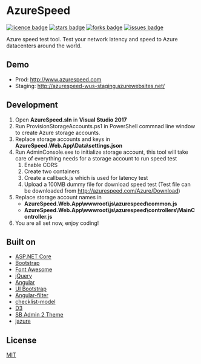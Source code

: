 # AzureSpeed
[![licence badge]][licence]
[![stars badge]][stars]
[![forks badge]][forks]
[![issues badge]][issues]

Azure speed test tool. Test your network latency and speed to Azure datacenters around the world.

## Demo
* Prod: http://www.azurespeed.com
* Staging: http://azurespeed-wus-staging.azurewebsites.net/

## Development
1. Open **AzureSpeed.sln** in **Visual Studio 2017**
2. Run ProvisionStorageAccounts.ps1 in PowerShell commnad line window to create Azure storage accounts.
3. Replace storage accounts and keys in **AzureSpeed.Web.App\Data\settings.json**
4. Run AdminConsole.exe to initialize storage account, this tool will take care of everything needs for a storage account to run speed test
    1. Enable CORS
    2. Create two containers
    3. Create a callback.js which is used for latency test
    4. Upload a 100MB dummy file for download speed test (Test file can be downloaded from http://azurespeed.com/Azure/Download)
5. Replace storage account names in 
    - **AzureSpeed.Web.App\wwwroot\js\azurespeed\common.js** 
    - **AzureSpeed.Web.App\wwwroot\js\azurespeed\controllers\MainController.js**
6. You are all set now, enjoy coding!

## Built on
- [ASP.NET Core](https://github.com/aspnet/home)
- [Bootstrap](https://github.com/twbs/bootstrap)
- [Font Awesome](https://github.com/FortAwesome/Font-Awesome)
- [jQuery](https://github.com/jquery/jquery)
- [Angular](https://github.com/angular/angular)
- [UI Bootstrap](https://github.com/angular-ui/bootstrap)
- [Angular-filter](https://github.com/a8m/angular-filter)
- [checklist-model](https://github.com/vitalets/checklist-model)
- [D3](https://github.com/mbostock/d3)
- [SB Admin 2 Theme](https://github.com/blackrockdigital/startbootstrap-sb-admin-2/)
- [jazure](https://github.com/orcame/jazure)

## License
[MIT](/LICENSE)

[licence badge]:https://img.shields.io/badge/license-MIT-blue.svg
[stars badge]:https://img.shields.io/github/stars/blrchen/AzureSpeed.svg
[forks badge]:https://img.shields.io/github/forks/blrchen/AzureSpeed.svg
[issues badge]:https://img.shields.io/github/issues/blrchen/AzureSpeed.svg

[licence]:https://github.com/blrchen/AzureSpeed/blob/master/LICENSE
[stars]:https://github.com/blrchen/AzureSpeed/stargazers
[forks]:https://github.com/blrchen/AzureSpeed/network
[issues]:https://github.com/blrchen/AzureSpeed/issues
